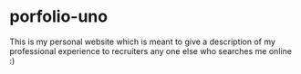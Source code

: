 # porfolio-uno
 This is my personal website which is meant to give a description of my professional experience to recruiters any one else who searches me online :)
